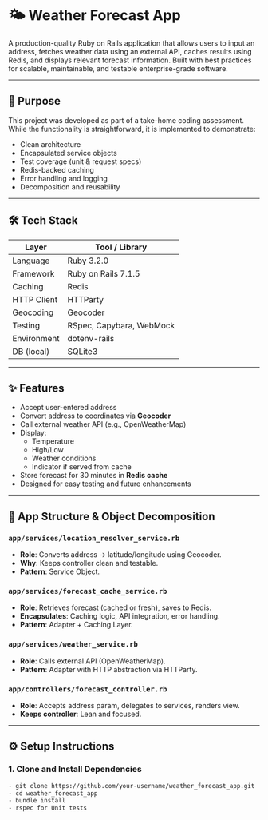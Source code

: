 # 🌤️ Weather Forecast App

A production-quality Ruby on Rails application that allows users to input an address, fetches weather data using an external API, caches results using Redis, and displays relevant forecast information. Built with best practices for scalable, maintainable, and testable enterprise-grade software.

---

## 📌 Purpose

This project was developed as part of a take-home coding assessment. While the functionality is straightforward, it is implemented to demonstrate:
- Clean architecture
- Encapsulated service objects
- Test coverage (unit & request specs)
- Redis-backed caching
- Error handling and logging
- Decomposition and reusability

---

## 🛠️ Tech Stack

| Layer        | Tool / Library          |
|--------------|--------------------------|
| Language     | Ruby 3.2.0               |
| Framework    | Ruby on Rails 7.1.5      |
| Caching      | Redis                    |
| HTTP Client  | HTTParty                 |
| Geocoding    | Geocoder                 |
| Testing      | RSpec, Capybara, WebMock |
| Environment  | dotenv-rails             |
| DB (local)   | SQLite3                  |

---

## ✨ Features

- Accept user-entered address
- Convert address to coordinates via **Geocoder**
- Call external weather API (e.g., OpenWeatherMap)
- Display:
  - Temperature
  - High/Low
  - Weather conditions
  - Indicator if served from cache
- Store forecast for 30 minutes in **Redis cache**
- Designed for easy testing and future enhancements

---

## 🧱 App Structure & Object Decomposition

### `app/services/location_resolver_service.rb`
- **Role**: Converts address → latitude/longitude using Geocoder.
- **Why**: Keeps controller clean and testable.
- **Pattern**: Service Object.

### `app/services/forecast_cache_service.rb`
- **Role**: Retrieves forecast (cached or fresh), saves to Redis.
- **Encapsulates**: Caching logic, API integration, error handling.
- **Pattern**: Adapter + Caching Layer.

### `app/services/weather_service.rb`
- **Role**: Calls external API (OpenWeatherMap).
- **Pattern**: Adapter with HTTP abstraction via HTTParty.

### `app/controllers/forecast_controller.rb`
- **Role**: Accepts address param, delegates to services, renders view.
- **Keeps controller**: Lean and focused.

---

## ⚙️ Setup Instructions

### 1. Clone and Install Dependencies

```bash
- git clone https://github.com/your-username/weather_forecast_app.git
- cd weather_forecast_app
- bundle install
- rspec for Unit tests
